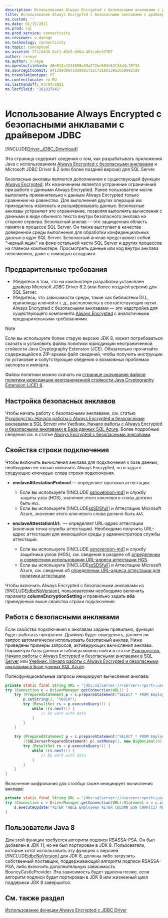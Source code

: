 ```yaml
---
description: Использование Always Encrypted с безопасными анклавами с драйвером JDBC
title: Использование Always Encrypted с безопасными анклавами с драйвером JDBC | Документация Майкрософт
ms.custom: ''
ms.date: 01/15/2021
ms.prod: sql
ms.prod_service: connectivity
ms.reviewer: v-daenge
ms.technology: connectivity
ms.topic: conceptual
ms.assetid: 271c0438-8af1-45e5-b96a-4b1cabe32707
author: reneye
ms.author: v-reye
ms.openlocfilehash: 46e812a4234098e49a272be503e52f34d4c78733
ms.sourcegitcommit: 9413ddd8071da8861715c721b923e52669a921d8
ms.translationtype: HT
ms.contentlocale: ru-RU
ms.lasthandoff: 03/04/2021
ms.locfileid: "101837541"
---
```

# <a name="using-always-encrypted-with-secure-enclaves-with-the-jdbc-driver"></a>Использование Always Encrypted с безопасными анклавами с драйвером JDBC
[!INCLUDE[Driver_JDBC_Download](../../includes/driver_jdbc_download.md)]

Эта страница содержит сведения о том, как разрабатывать приложения Java с использованием [Always Encrypted с безопасными анклавами](../../relational-databases/security/encryption/always-encrypted-enclaves.md) и Microsoft JDBC Driver 8.2 (или более поздней версии) для SQL Server.

Безопасные анклавы являются дополнением к существующей функции [Always Encrypted](../../relational-databases/security/encryption/always-encrypted-database-engine.md). Их назначением является устранение ограничений при работе с данными Always Encrypted. Ранее пользователи могли выполнять применительно к данным Always Encrypted только сравнение на равенство. Для выполнения других операций им приходилось извлекать и расшифровывать данные. Безопасные анклавы устраняют это ограничение, позволяя выполнять вычисления с данными в виде обычного текста внутри безопасного анклава на стороне сервера. Безопасный анклав — это защищенная область памяти в процессе SQL Server. Он также выступает в качестве доверенной среды выполнения для обработки конфиденциальных данных в ядре SQL Server. Безопасный анклав представляет собой "черный ящик" на фоне остальной части SQL Server и других процессов на главном компьютере. Просмотреть данные или код внутри анклава невозможно, даже с помощью отладчика.

## <a name="prerequisites"></a>Предварительные требования
- Убедитесь в том, что на компьютере разработки установлен драйвер Microsoft JDBC Driver 8.2 (или более поздней версии) для SQL Server.
- Убедитесь, что зависимости среды, такие как библиотеки DLL, хранилища ключей и т. д., расположены в соответствующих путях. Always Encrypted с безопасными анклавами — это надстройка для существующего компонента [Always Encrypted](../../connect/jdbc/using-always-encrypted-with-the-jdbc-driver.md) с аналогичными предварительными требованиями.

> [!Note]
> Если вы используете более старую версию JDK 8, может потребоваться скачать и установить файлы политики юрисдикции неограниченной стойкости Java Cryptography Extension (JCE). Обязательно прочитайте содержащийся в ZIP-архиве файл сведений, чтобы получить инструкции по установке и сопутствующие сведения о возможных проблемах экспорта и импорта.  
>
> Файлы политики можно скачать на [странице скачивания файлов политики юрисдикции неограниченной стойкости Java Cryptography Extension (JCE) 8](https://www.oracle.com/technetwork/java/javase/downloads/jce8-download-2133166.html).

## <a name="setting-up-secure-enclaves"></a>Настройка безопасных анклавов
Чтобы начать работу с безопасными анклавами, см. статью [Руководство. Начало работы с Always Encrypted и безопасными анклавами в SQL Server](../../relational-databases/security/tutorial-getting-started-with-always-encrypted-enclaves.md) или [Учебник. Начало работы с Always Encrypted и безопасными анклавами в Базе данных SQL Azure](/azure/azure-sql/database/always-encrypted-enclaves-getting-started). Более подробные сведения см. в статье [Always Encrypted с безопасными анклавами](../../relational-databases/security/encryption/always-encrypted-enclaves.md).

## <a name="connection-string-properties"></a>Свойства строки подключения

Чтобы включить вычисления анклава для подключения к базе данных, необходимо не только включить Always Encrypted, но и задать следующие ключевые слова строки подключения.

- **enclaveAttestationProtocol** — определяет протокол аттестации. 
  - Если вы используете [!INCLUDE [ssnoversion-md](../../includes/ssnoversion-md.md)] и службу защиты узла (HGS), значение этого ключевого слова должно быть `HGS`.
  - Если вы используете [!INCLUDE[ssSDSfull](../../includes/sssdsfull-md.md)] и Аттестацию Microsoft Azure, значение этого ключевого слова должно быть `AAS`.

- **enclaveAttestationUrl:**  — определяет URL-адрес аттестации (конечная точка службы аттестации). Необходимо получить URL-адрес аттестации для имеющейся среды у администратора службы аттестации.
  - Если вы используете [!INCLUDE [ssnoversion-md](../../includes/ssnoversion-md.md)] и службу защитника узлов (HGS), см. сведения в разделе об [определении и совместном использовании URL-адреса аттестации HGS](../../relational-databases/security/encryption/always-encrypted-enclaves-host-guardian-service-deploy.md#step-6-determine-and-share-the-hgs-attestation-url).
  - Если вы используете [!INCLUDE[ssSDSfull](../../includes/sssdsfull-md.md)] и Аттестацию Microsoft Azure, см. сведения об [определении URL-адреса аттестации для политики аттестации](../../relational-databases/security/encryption/always-encrypted-enclaves.md?view=sql-server-ver15#secure-enclave-attestation).

Чтобы включить Always Encrypted с безопасными анклавами из [!INCLUDE[jdbcNoVersion](../../includes/jdbcnoversion_md.md)], пользователям необходимо включить параметр **columnEncryptionSetting** и правильно задать **оба** приведенных выше свойства строки подключения.

## <a name="working-with-secure-enclaves"></a>Работа с безопасными анклавами
Если свойства подключения к анклавам заданы правильно, функция будет работать прозрачно. Драйвер будет определять, должен ли запрос автоматически использовать безопасный анклав. Ниже приведены примеры запросов, активирующих вычисления анклава. Параметры базы данных и таблицы можно найти в статье [Руководство. Начало работы с Always Encrypted и безопасными анклавами в SQL Server](../../relational-databases/security/tutorial-getting-started-with-always-encrypted-enclaves.md) или [Учебник. Начало работы с Always Encrypted и безопасными анклавами в Базе данных SQL Azure](/azure/azure-sql/database/always-encrypted-enclaves-getting-started).


Полнофункциональные запросы инициируют вычисления анклава:
```java
private static final String URL = "jdbc:sqlserver://<server>:<port>;user=<username>;password=<password>;databaseName=ContosoHR;columnEncryptionSetting=enabled;enclaveAttestationUrl=<attestation-url>;enclaveAttestationProtocol=<attestation-protocol>;";
try (Connection c = DriverManager.getConnection(URL)) {
    try (PreparedStatement p = c.prepareStatement("SELECT * FROM Employees WHERE SSN LIKE ?")) {
        p.setString(1, "%6818");
        try (ResultSet rs = p.executeQuery()) {
            while (rs.next()) {
                // Do work with data
            }
        }
    }
    
    try (PreparedStatement p = c.prepareStatement("SELECT * FROM Employees WHERE SALARY > ?")) {
        ((SQLServerPreparedStatement) p).setMoney(1, new BigDecimal(0));
        try (ResultSet rs = p.executeQuery()) {
            while (rs.next()) {
                // Do work with data
            }
        }
    }
}
```

Включение шифрования для столбца также инициирует вычисления анклава:
```java
private static final String URL = "jdbc:sqlserver://<server>:<port>;user=<username>;password=<password>;databaseName=ContosoHR;columnEncryptionSetting=enabled;enclaveAttestationUrl=<attestation-url>;enclaveAttestationProtocol=<attestation-protocol>;";
try (Connection c = DriverManager.getConnection(URL);Statement s = c.createStatement()) {
    s.executeUpdate("ALTER TABLE Employees ALTER COLUMN SSN CHAR(11) NULL WITH (ONLINE = ON)");
}
```

## <a name="java-8-users"></a>Пользователи Java 8
Для этой функции требуется алгоритм подписи RSASSA-PSA. Он был добавлен в JDK 11, но не был портирован в JDK 8. Пользователи, которые хотят использовать эту функцию с версией [!INCLUDE[jdbcNoVersion](../../includes/jdbcnoversion_md.md)] для JDK 8, должны либо загрузить собственный поставщик, поддерживающий алгоритм подписи RSASSA-PSA, либо включить дополнительную зависимость BouncyCastleProvider. Эта зависимость будет удалена позже, если алгоритм подписи будет портирован в JDK 8 или жизненный цикл поддержки JDK 8 завершится.

## <a name="see-also"></a>См. также раздел
[Использование функции Always Encrypted с JDBC Driver](../../connect/jdbc/using-always-encrypted-with-the-jdbc-driver.md)